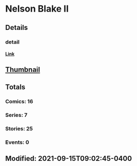 # Nelson Blake II 
## Details
### detail
#### [Link](http://marvel.com/comics/creators/12995/nelson_blake_ii?utm_campaign=apiRef&utm_source=225578a89fc76f3d20fbffda5d17a88d)
## [Thumbnail](http://i.annihil.us/u/prod/marvel/i/mg/b/40/image_not_available.jpg)
## Totals
### Comics: 16
### Series: 7
### Stories: 25
### Events: 0
## Modified: 2021-09-15T09:02:45-0400